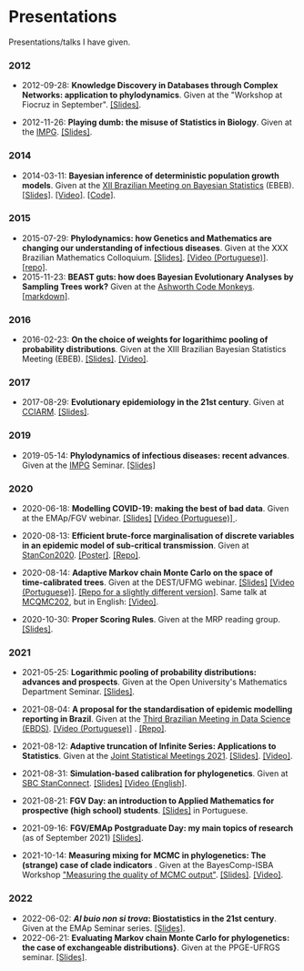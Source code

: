 # Presentations
Presentations/talks I have given.

### 2012

- 2012-09-28: **Knowledge Discovery in Databases through Complex Networks: application to phylodynamics**. Given at the "Workshop at Fiocruz in September". [[Slides]](https://github.com/maxbiostat/presentations/blob/master/PDF/Carvalho%20LMF__WaFiS%202012.pdf).

- 2012-11-26: **Playing dumb: the misuse of Statistics in Biology**. Given at the [IMPG](https://www.microbiologia.ufrj.br/portal/index.php/pt/). [[Slides]](https://github.com/maxbiostat/presentations/blob/master/PDF/BAD_PRACT.pdf).

### 2014
- 2014-03-11: **Bayesian inference of deterministic population growth models**. Given at the [XII Brazilian Meeting on Bayesian Statistics](https://www.ime.usp.br/~isbra/ebeb/ebeb2014/) (EBEB). [[Slides]](https://github.com/maxbiostat/presentations/blob/master/PDF/2014_Carvalho_EBEB.pdf). [[Video]](https://youtu.be/35ubhRoJLN0). [[Code]](https://github.com/maxbiostat/CODE/tree/master/BIDPGM).

### 2015

- 2015-07-29: **Phylodynamics: how Genetics and Mathematics are changing our understanding of infectious diseases**. Given at the XXX Brazilian Mathematics Colloquium. [[Slides]](https://github.com/maxbiostat/Colloquium_IMPA_2015/blob/master/lmcarvalho_phylo.pdf). [[Video (Portuguese)]](https://www.youtube.com/watch?v=xcXjh0CdkLA). [[repo]](https://github.com/maxbiostat/Colloquium_IMPA_2015/).
- 2015-11-23: **BEAST guts: how does Bayesian Evolutionary Analyses by Sampling Trees work?** Given at the [Ashworth Code Monkeys](https://github.com/AshworthCodeMonkeys/talks). [[markdown]](https://github.com/maxbiostat/CODE/blob/master/BEAST_guts/BEAST_guts.md).  

### 2016
- 2016-02-23: **On the choice of weights for logarithimc pooling of probability distributions**. Given at the XIII Brazilian Bayesian Statistics Meeting (EBEB). [[Slides]](https://github.com/maxbiostat/opinion_pooling/blob/master/presentations/EBEB_2016/PRESENTATION/lmcarvalho_etal_ebeb_2016.pdf). [[Video]](https://youtu.be/MGft1XnW3es?list=PL3T2Ppt4bgDJBiGZlan-qNY6PsLOGXdAB).     

### 2017
- 2017-08-29: **Evolutionary epidemiology in the 21st century**. Given at [CCIARM](http://www.lac.inpe.br/cciarm/). [[Slides]](https://github.com/maxbiostat/presentations/blob/master/PDF/2017_LMCarvalho_CCIARM.pdf).

### 2019
- 2019-05-14: **Phylodynamics of infectious diseases: recent advances**. Given at the [IMPG](https://www.microbiologia.ufrj.br/portal/index.php/pt/) Seminar. [[Slides]](https://github.com/maxbiostat/presentations/blob/master/PDF/2019_LMCarvalho_IMPG.pdf) 

### 2020
- 2020-06-18: **Modelling COVID-19: making the best of bad data**. Given at the EMAp/FGV webinar. [[Slides]](https://github.com/maxbiostat/presentations/blob/master/PDF/LMCarvalho_COVID19_modelling.pdf) [[Video (Portuguese)] ](https://www.youtube.com/watch?v=Wf6AiAsIR0Y&t=4543s).

- 2020-08-13: **Efficient brute-force marginalisation of discrete variables in an epidemic model of sub-critical transmission**. Given at [StanCon2020](https://mc-stan.org/events/stancon2020/). [[Poster]](https://github.com/maxbiostat/StanCon2020/blob/master/poster/poster.pdf). [[Repo]](https://github.com/maxbiostat/StanCon2020).

- 2020-08-14: **Adaptive Markov chain Monte Carlo on the space of time-calibrated trees**. Given at the DEST/UFMG webinar. [[Slides]](https://github.com/maxbiostat/presentations/blob/master/PDF/2020_LMCarvalho_MCM_Phylo.pdf)  [[Video (Portuguese)]](https://www.youtube.com/watch?v=CBp9K7dWLOU). [[Repo for a slightly different version]](https://github.com/maxbiostat/stats_seminar_2017). Same talk at [MCQMC202](https://mcqmc20.web.ox.ac.uk/), but in English: [[Video]](https://youtu.be/ozL-T4792EI).

- 2020-10-30: **Proper Scoring Rules**. Given at the MRP reading group. [[Slides]](https://github.com/maxbiostat/proper_scoring_rules/blob/master/proper_scoring_rules.pdf).  

### 2021
- 2021-05-25: **Logarithmic pooling of probability distributions: advances and prospects**. Given at the Open University's Mathematics Department Seminar. [[Slides]](https://github.com/maxbiostat/opinion_pooling/blob/master/presentations/open_university_2021/lmcarvalho_OpenUni_2021.pdf). 

- 2021-08-04: **A proposal for the standardisation of epidemic modelling reporting in Brazil**. Given at the [Third Brazilian Meeting in Data Science (EBDS)](https://evento.fgv.br/encontrodatascience/). [[Video (Portuguese)]](https://youtu.be/5AxC3UYfg2k?t=1478) .  [[Repo]](https://github.com/maxbiostat/EBDS_2021). 

- 2021-08-12: **Adaptive truncation of Infinite Series: Applications to Statistics**. Given at the [Joint Statistical Meetings 2021](https://ww2.amstat.org/meetings/jsm/2021/). [[Slides]](https://github.com/maxbiostat/presentations/blob/master/PDF/JSM_2021_longer.pdf). [[Video]](https://youtu.be/WfTUbD2krbU).  

- 2021-08-31: **Simulation-based calibration for phylogenetics**. Given at [SBC StanConnect](https://mc-stan.org/events/stanconnect_SBC/). [[Slides]](https://github.com/maxbiostat/presentations/blob/master/PDF/SBC_phylo_StanConnect2021.pdf) [[Video (English]](https://youtu.be/SbgAMkN18dA?t=5150). 

- 2021-08-21: **FGV Day: an introduction to Applied Mathematics for prospective (high school) students**. [[Slides]](https://github.com/maxbiostat/presentations/blob/master/PDF/2021_FGV_day.pdf) in Portuguese.

- 2021-09-16: **FGV/EMAp Postgraduate Day: my main topics of research** (as of September 2021) [[Slides]](https://github.com/maxbiostat/presentations/blob/master/PDF/EMAp_postgrad_2021.pdf).

- 2021-10-14: **Measuring mixing for MCMC in phylogenetics: The (strange) case of clade indicators** . Given at the BayesComp-ISBA Workshop ["Measuring the quality of MCMC output"](https://bayescomp-isba.github.io/measuringquality.html). [[Slides]](https://github.com/maxbiostat/presentations/blob/master/PDF/Phylo_MCMC_diagnostics.pdf). [[Video]](https://youtu.be/tZmwbjZKsCU?list=PLUaj_wLsosMQbSDOO6eHKSG9vZV0awBPx). 

### 2022

- 2022-06-02: **_Al buio non si trova_: Biostatistics in the 21st century**. Given at the EMAp Seminar series. [[Slides]](https://github.com/maxbiostat/presentations/blob/master/PDF/EMAp_postgrad_2022_LuizCarvalho.pdf).
- 2022-06-21: **Evaluating Markov chain Monte Carlo for phylogenetics: the case of exchangeable distributions}**. Given at the PPGE-UFRGS seminar. [[Slides]](https://github.com/maxbiostat/presentations/blob/master/PDF/2022_validating_coalescent_presentation.pdf).
